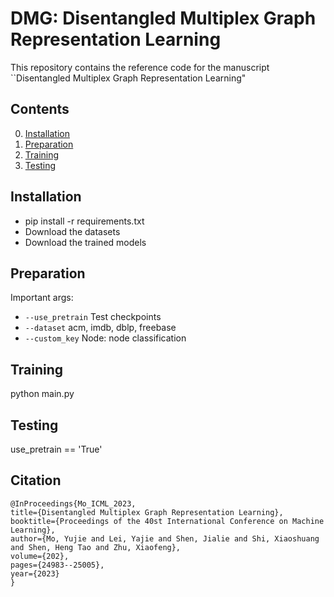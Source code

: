 # DMG: Disentangled Multiplex Graph Representation Learning 

This repository contains the reference code for the manuscript ``Disentangled Multiplex Graph Representation Learning" 

## Contents

0. [Installation](#installation)
0. [Preparation](#Preparation)
0. [Training](#train)
0. [Testing](#test)

## Installation
* pip install -r requirements.txt 
* Download the datasets
* Download the trained models

## Preparation
Important args:
* `--use_pretrain` Test checkpoints
* `--dataset` acm, imdb, dblp, freebase
* `--custom_key` Node: node classification

## Training
python main.py

## Testing
use_pretrain == 'True'

## Citation
```shell
@InProceedings{Mo_ICML_2023, 
title={Disentangled Multiplex Graph Representation Learning}, 
booktitle={Proceedings of the 40st International Conference on Machine Learning}, 
author={Mo, Yujie and Lei, Yajie and Shen, Jialie and Shi, Xiaoshuang and Shen, Heng Tao and Zhu, Xiaofeng},
volume={202},
pages={24983--25005},
year={2023}
}
```
